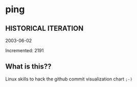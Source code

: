 # ping

## HISTORICAL ITERATION
2003-06-02

Incremented: 2191

## What is this?? 
Linux skills to hack the github commit visualization chart `;-)`
